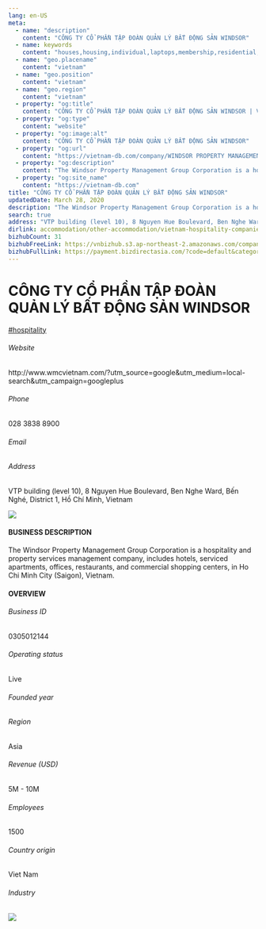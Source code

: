 ```yaml
---
lang: en-US
meta:
  - name: "description"
    content: "CÔNG TY CỔ PHẦN TẬP ĐOÀN QUẢN LÝ BẤT ĐỘNG SẢN WINDSOR"
  - name: keywords
    content: "houses,housing,individual,laptops,membership,residential,resort,resorts,speakers,spirits,virtual,wireless,wireless,wireless,wireless,wireless,wireless,vietnam-hospitality-companies"
  - name: "geo.placename"
    content: "vietnam"
  - name: "geo.position"
    content: "vietnam"
  - name: "geo.region"
    content: "vietnam"
  - property: "og:title"
    content: "CÔNG TY CỔ PHẦN TẬP ĐOÀN QUẢN LÝ BẤT ĐỘNG SẢN WINDSOR | Vietnam DB"
  - property: "og:type"
    content: "website"
  - property: "og:image:alt"
    content: "CÔNG TY CỔ PHẦN TẬP ĐOÀN QUẢN LÝ BẤT ĐỘNG SẢN WINDSOR"
  - property: "og:url"
    content: "https://vietnam-db.com/company/WINDSOR PROPERTY MANAGEMENT GROUP CORPORATION-2858913"
  - property: "og:description"
    content: "The Windsor Property Management Group Corporation is a hospitality and property services management company, includes hotels, serviced apartments, offices, restaurants, and commercial shopping centers, in Ho Chi Minh City (Saigon), Vietnam."
  - property: "og:site_name"
    content: "https://vietnam-db.com"
title: "CÔNG TY CỔ PHẦN TẬP ĐOÀN QUẢN LÝ BẤT ĐỘNG SẢN WINDSOR"
updatedDate: March 28, 2020
description: "The Windsor Property Management Group Corporation is a hospitality and property services management company, includes hotels, serviced apartments, offices, restaurants, and commercial shopping centers, in Ho Chi Minh City (Saigon), Vietnam."
search: true
address: "VTP building (level 10), 8 Nguyen Hue Boulevard, Ben Nghe Ward, Bến Nghé, District 1, Hồ Chí Minh, Vietnam"
dirlink: accommodation/other-accommodation/vietnam-hospitality-companies
bizhubCount: 31
bizhubFreeLink: https://vnbizhub.s3.ap-northeast-2.amazonaws.com/companies/vietnam-hospitality-companies_preview.xlsx
bizhubFullLink: https://payment.bizdirectasia.com/?code=default&category=bizhub&item=vietnam-hospitality-companies&redirect=https://vietnam-db.com
---
```



<div class="bd-item">
    <div class="item-content">
        <div class="detail-title-wrap">
            <h1 class="detail-title">
                CÔNG TY CỔ PHẦN TẬP ĐOÀN QUẢN LÝ BẤT ĐỘNG SẢN WINDSOR
            </h1>
        </div>
		<div class="detail-tagslist"><a href="/accommodation/other-accommodation/tags/hospitality" class="detail-tagitem">#hospitality</a></div>
        <h6 class="bd-label">Website</h6>
        <p>http://www.wmcvietnam.com/?utm_source=google&utm_medium=local-search&utm_campaign=googleplus</p>
		<h6 class="bd-label">Phone</h6>
        <p>028 3838 8900</p>
        <h6 class="bd-label">Email</h6>
        <p><a class="textColorPrimary" href="#"></a></p>
        <h6 class="bd-label">Address</h6>
        <p>VTP building (level 10), 8 Nguyen Hue Boulevard, Ben Nghe Ward, Bến Nghé, District 1, Hồ Chí Minh, Vietnam</p>
    </div>
</div>

<div class="banner-wrap text-center"><a href="" class="banner-link"><img src="/assets/vndb.com/BannerAds2.jpg" class="banner-img"></a></div>

<div class="bd-item">
    <div class="item-content">
        <h4 class="textColorPrimary item-title">BUSINESS DESCRIPTION</h4>
        <p>The Windsor Property Management Group Corporation is a hospitality and property services management company, includes hotels, serviced apartments, offices, restaurants, and commercial shopping centers, in Ho Chi Minh City (Saigon), Vietnam.</p>
    </div>
</div>

<div class="bd-item">
    <div class="item-content">
        <h4 class="textColorPrimary item-title">OVERVIEW</h4>
        <div class="item-info">
            <h6 class="bd-label">Business ID</h6>
            <p>0305012144</p>
        </div>
        <div class="item-info">
            <h6 class="bd-label">Operating status</h6>
            <p>Live<small class="bd-status_dot live"></small></p>
        </div>
        <div class="item-info">
            <h6 class="bd-label">Founded year</h6>
            <p></p>
        </div>
        <div class="item-info">
            <h6 class="bd-label">Region</h6>
            <p>Asia</p>
        </div>
        <div class="item-info">
            <h6 class="bd-label">Revenue (USD)</h6>
            <p>5M - 10M</p>
        </div>
        <div class="item-info">
            <h6 class="bd-label">Employees</h6>
            <p>1500</p>
        </div>
        <div class="item-info">
            <h6 class="bd-label">Country origin</h6>
            <p>Viet Nam</p>
        </div>
        <div class="item-info">
            <h6 class="bd-label">Industry</h6>
            <p></p>
        </div>
    </div>
</div>

<div class="banner-wrap text-center"><a href="" class="banner-link"><img src="/assets/vndb.com/BannerAd_04_728x90.jpg" class="banner-img"></a></div>

<CustomPopup popupTitle="ENTER EMAIL TO DOWNLOAD" popupSubTitle="The companies data will be sent to your inbox. Please enter your email." :free="this.$frontmatter.bizhubFreeLink" :paid="this.$frontmatter.bizhubFullLink" :count="this.$frontmatter.bizhubCount"/>

